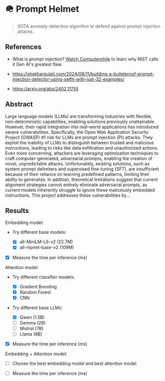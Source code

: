 # 🪖 Prompt Helmet

> SOTA anomaly-detection algorithm to defend against prompt injection attacks.

## References

- What is prompt injection? [Watch Computerphile](https://www.youtube.com/watch?v=rAEqP9VEhe8) to learn why NIST calls it Gen AI's greatest flaw.

- https://shekhargulati.com/2024/08/11/building-a-bulletproof-prompt-injection-detector-using-setfit-with-just-32-examples/

- https://arxiv.org/abs/2402.11755

## Abstract

Large language models (LLMs) are transforming industries with flexible, non-deterministic capabilities, enabling solutions previously unattainable. However, their rapid integration into real-world applications has introduced severe vulnerabilities. Specifically, the Open Web Application Security Project (OWASP) #1 risk for LLMs are prompt injection (PI) attacks. They exploit the inability of LLMs to distinguish between trusted and malicious instructions, leading to risks like data exfiltration and unauthorized actions. Even more concerning, attackers are leveraging optimization techniques to craft computer-generated, adversarial prompts, enabling the creation of novel, unpredictable attacks. Unfortunately, existing solutions, such as system prompt delimiters and supervised fine-tuning (SFT), are insufficient because of their reliance on learning predefined patterns, limiting their ability to generalize. In addition, theoretical limitations suggest that current alignment strategies cannot entirely eliminate adversarial prompts, as current models inherently struggle to ignore these maliciously embedded instructions. This project addresses these vulnerabilities by...

## Results

Embedding model:

- Try different base models:

  - [x] all-MiniLM-L6-v2 (22.7M)
  - [x] all-mpnet-base-v2 (109M)

- [x] Measure the time per inference (ms)

Attention model:

- Try different classifier models:

  - [x] Gradient Boosting
  - [x] Random Forest
  - [x] CNN

- Try different base LLMs:

  - [x] Qwen (1.5B)
  - [ ] Gemma (2B)
  - [ ] Mistral (7B)
  - [ ] Llama (8B)

- [x] Measure the time per inference (ms)

Embedding + Attention model:

- [ ] Choose the best embedding model and best attention model

- [ ] Measure the time per inference (ms)
